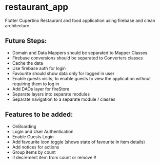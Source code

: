 # restaurant_app

Flutter Cupertino Restaurant and food application using firebase and clean architecture.


## Future Steps:
- Domain and Data Mappers should be separated to Mapper Classes
- Firebase conversions should be separated to Converters classes
- Cache the data
- Use firebase auth for login
- Favourite should show data only for logged in user
- Enable guests visits; to enable guests to view the application without requiring them to log in
- Add DAOs layer for fireStore
- Separate layers into separate modules
- Separate navigation to a separate module / classes


## Features to be added:
- OnBoarding
- Login and User Authentication
- Enable Guests Login
- Add favourite Icon toggle (shows state of favourite in item details)
- Add notices for actions
- Group items by count
- !! decrement item from count or remove !!
